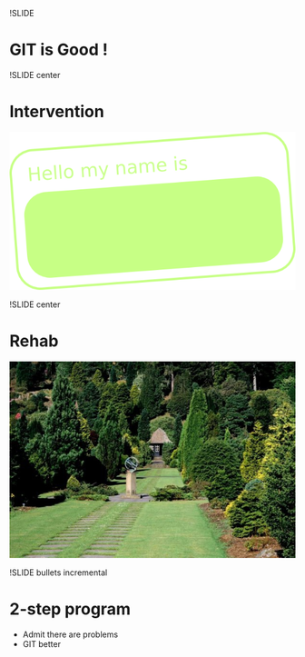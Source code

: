 !SLIDE
# GIT is Good !


!SLIDE center
# Intervention

![Hello, my name is ............](./svn-anonymous.png)


!SLIDE center
# Rehab

![Trees](./trees.jpg)


!SLIDE bullets incremental
# 2-step program

* Admit there are problems
* GIT better
